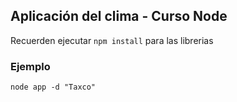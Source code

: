 ## Aplicación del clima - Curso Node

Recuerden ejecutar ```npm install``` para las librerias

### Ejemplo
```
node app -d "Taxco"
```
